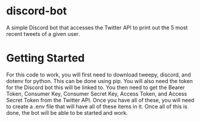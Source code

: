 # discord-bot
A simple Discord bot that accesses the Twitter API to print out the 5 most recent tweets of a given user.
# Getting Started
For this code to work, you will first need to download tweepy, discord, and dotenv for python. This can be done using pip. You will also need the token for the Discord bot this will be linked to. You then need to get the Bearer Token, Consumer Key, Consumer Secret Key, Access Token, and Access Secret Token from the Twitter API. Once you have all of these, you will need to create a .env file that will have all of these items in it. Once all of this is done, the bot will be able to be started and work.
